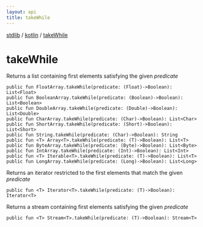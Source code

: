 ```yaml
---
layout: api
title: takeWhile
---
```

[stdlib](../index.html) / [kotlin](index.html) / [takeWhile](takeWhile.html)

# takeWhile
Returns a list containing first elements satisfying the given *predicate*
```
public fun FloatArray.takeWhile(predicate: (Float)->Boolean): List<Float>
public fun BooleanArray.takeWhile(predicate: (Boolean)->Boolean): List<Boolean>
public fun DoubleArray.takeWhile(predicate: (Double)->Boolean): List<Double>
public fun CharArray.takeWhile(predicate: (Char)->Boolean): List<Char>
public fun ShortArray.takeWhile(predicate: (Short)->Boolean): List<Short>
public fun String.takeWhile(predicate: (Char)->Boolean): String
public fun <T> Array<T>.takeWhile(predicate: (T)->Boolean): List<T>
public fun ByteArray.takeWhile(predicate: (Byte)->Boolean): List<Byte>
public fun IntArray.takeWhile(predicate: (Int)->Boolean): List<Int>
public fun <T> Iterable<T>.takeWhile(predicate: (T)->Boolean): List<T>
public fun LongArray.takeWhile(predicate: (Long)->Boolean): List<Long>
```
Returns an iterator restricted to the first elements that match the given *predicate*
```
public fun <T> Iterator<T>.takeWhile(predicate: (T)->Boolean): Iterator<T>
```
Returns a stream containing first elements satisfying the given *predicate*
```
public fun <T> Stream<T>.takeWhile(predicate: (T)->Boolean): Stream<T>
```
